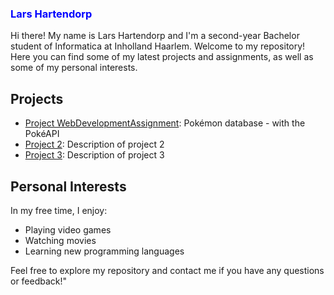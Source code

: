### <span style="color: blue">Lars Hartendorp</span>
Hi there! My name is Lars Hartendorp and I'm a second-year Bachelor student of Informatica at Inholland Haarlem. Welcome to my repository! Here you can find some of my latest projects and assignments, as well as some of my personal interests.


## Projects

- [Project WebDevelopmentAssignment](WebDevEindopdracht): Pokémon database - with the PokéAPI
- [Project 2](https://github.com/lhartendorp/project2): Description of project 2
- [Project 3](https://github.com/lhartendorp/project3): Description of project 3

## Personal Interests

In my free time, I enjoy:

- Playing video games
- Watching movies
- Learning new programming languages

Feel free to explore my repository and contact me if you have any questions or feedback!"


<!--
**LarsHartendorp/LarsHartendorp** is a ✨ _special_ ✨ repository because its `README.md` (this file) appears on your GitHub profile.

Here are some ideas to get you started:

- 🔭 I’m currently working on ...
- 🌱 I’m currently learning ...
- 👯 I’m looking to collaborate on ...
- 🤔 I’m looking for help with ...
- 💬 Ask me about ...
- 📫 How to reach me: ...
- 😄 Pronouns: ...
- ⚡ Fun fact: ...
-->

